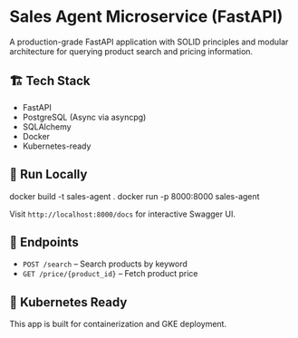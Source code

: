 # Sales Agent Microservice (FastAPI)

A production-grade FastAPI application with SOLID principles and modular architecture for querying product search and pricing information.

## 🏗️ Tech Stack

- FastAPI  
- PostgreSQL (Async via asyncpg)  
- SQLAlchemy  
- Docker  
- Kubernetes-ready  

## 🚀 Run Locally

docker build -t sales-agent .
docker run -p 8000:8000 sales-agent

Visit `http://localhost:8000/docs` for interactive Swagger UI.

## 🧪 Endpoints

- `POST /search` – Search products by keyword  
- `GET /price/{product_id}` – Fetch product price

## 🐳 Kubernetes Ready

This app is built for containerization and GKE deployment.
